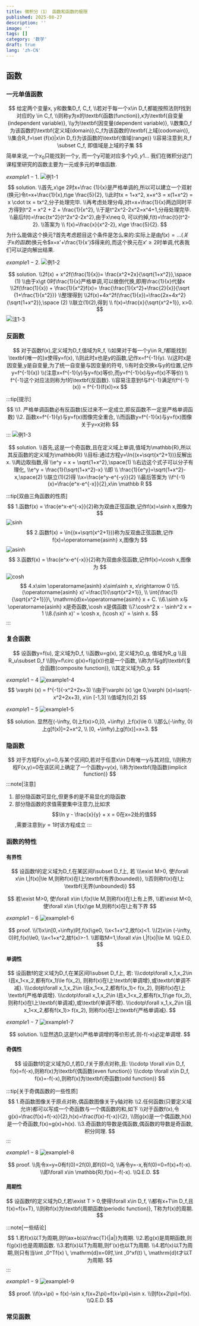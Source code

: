 ```yaml
---
title: 微积分（1） 函数和函数的极限
published: 2025-08-27
description: ''
image: ''
tags: []
category: '数学'
draft: true
lang: 'zh-CN'
---
```


## 函数
### 一元单值函数
$$
给定两个变量x, y和数集D_f, C_f,
\\若对于每一个x\in D_f,都能按照法则f找到对应的y \in C_f, 
\\则称y为x的\textbf{函数(function)},x为\textbf{自变量(independent variable)},
\\y为\textbf{因变量(dependent variable)},
\\数集D_f为该函数的\textbf{定义域(domain)},C_f为该函数的\textbf{上域(codomain)},
\\集合R_f=\set {f(x)|x\in D_f}为该函数的\textbf{值域(range)}
\\容易注意到,R_f \subset C_f, 即值域是上域的子集
$$
简单来说,一个$x_0$只能找到一个$y$, 而一个y可能对应多个$y0, y1...$
我们在微积分这门课程里研究的函数主要为一元或多元的单值函数.

$example1-1.$
![例1-1](../../assets/images/calculus/example1-1.png)
$$
solution.
\\首先,x\ge 2时x+\frac {1}{x}是严格单调的,所以可以建立一个双射(换元)令t=x+\frac{1}{x},t\ge \frac{5}{2},
\\此时tx = 1+x^2, x+x^3 = x(1+x^2) = x \cdot tx = tx^2,分子处理完毕.
\\再考虑处理分母,对t=x+\frac{1}{x}两边同时平方得到t^2 = x^2 + 2 + \frac{1}{x^2}, \\于是t^2x^2-2x^2=x^4+1,分母处理完毕.
\\最后f(t)=\frac{tx^2}{t^2x^2-2x^2},由于x\neq 0, 可以约掉,f(t)=\frac{t}{t^2-2}.
\\答案为
\\ f(x)=\frac{x}{x^2-2}, x\ge \frac{5}{2}.
$$
为什么能做这个换元?首先考虑题目这个条件是怎么来的:实际上是由$f(x)=...(关于x的函数)$换元令$x=x'+\frac{1}{x'}$得来的,而这个换元在$x'\ge 2$时单调,代表我们可以逆向解出结果.

$example1-2.$
![例1-2](../../assets/images/calculus/example1-2.png)

$$
solution.
\\2f(x) + x^2f(\frac{1}{x})= \frac{x^2+2x}{\sqrt{1+x^2}},\space (1)
\\由于x\gt 0时\frac{1}{x}严格单调,可以做倒代换,即用\frac{1}{x}代替x
\\2f(\frac{1}{x}) + \frac{1}{x^2}f(x)= \frac{\frac{1}{x^2}+\frac{2}{x}}{\sqrt {1+\frac{1}{x^2}}}
\\整理得到
\\2f(x)+4x^2f(\frac{1}{x})=\frac{2x+4x^2}{\sqrt{1+x^2}},\space (2)
\\联立(1)(2),得到
\\ f(x)=\frac{x}{\sqrt{x^2+1}}, x>0.
$$
![注1-3](../../assets/images/calculus/hint1-3.png)

### 反函数
$$
对于函数f(x),定义域为D_f,值域为R_f,
\\如果对于每一个y\in R_f都能找到\textbf{唯一的}x使得y=f(x),
\\则此时x也是y的函数,记作x=f^{-1}(y).
\\(这时x是因变量,y是自变量,为了统一自变量与因变量的符号,
\\有时会交换x与y的位置,记作y=f^{-1}(x))
\\(注意x=f^{-1}(y)与y=f(x)等价,而y=f^{-1}(x)与y=f(x)不等价)
\\ f^{-1}这个对应法则称为f的\textbf{反函数}.
\\容易注意到f与f^{-1}满足f(f^{-1}(x)) = f^{-1}(f(x))=x
$$

:::tip[提示]
$$
\\1. 严格单调函数必有反函数(反过来不一定成立,即反函数不一定是严格单调函数)
\\2. 函数x=f^{-1}(y)与y=f(x)图像完全重合,
\\而函数y=f^{-1}(x)与y=f(x)图像关于y=x对称
$$
:::
![例1-3](../../assets/images/calculus/example1-3.png)

$$
solution.
\\首先,这是一个奇函数,且在定义域上单调,值域为\mathbb{R},所以其反函数的定义域为\mathbb{R}
\\目标:通过方程y=\ln{(x+\sqrt{x^2+1})}反解出x.
\\两边取指数,得
\\e^y = x + \sqrt{1+x^2},\space(1)
\\右边这个式子可以分子有理化,
\\e^y = \frac{1}{\sqrt{1+x^2}-x}
\\即
\\ \frac{1}{e^y}=\sqrt{1+x^2}-x,\space(2)
\\联立(1)(2)得
\\x=\frac{e^y-e^{-y}}{2}
\\最后答案为
\\f^{-1}(x)=\frac{e^x-e^{-x}}{2},x\in \mathbb R
$$

:::tip[双曲三角函数的性质]
$$
1.函数f(x) = \frac{e^x-e^{-x}}{2}称为双曲正弦函数,记作f(x)=\sinh x,图像为
$$
![sinh](../../assets/images/calculus/sinh.png)
$$
2.函数f(x) = \ln{(x+\sqrt{x^2+1})}称为反双曲正弦函数,记作f(x)=\operatorname{asinh} x,图像为
$$
![asinh](../../assets/images/calculus/asinh.png)
$$
3.函数f(x) = \frac{e^x-e^{-x}}{2}称为双曲余弦函数,记作f(x)=\cosh x,图像为
$$
![cosh](../../assets/images/calculus/cosh.png)
$$
4.x\sim \operatorname{asinh} x\sim\sinh x, x\rightarrow 0
\\5.(\operatorname{asinh} x)'=\frac{1}{\sqrt{x^2+1}}, 
\\ \int{\frac{1}{\sqrt{x^2+1}}}\, \mathrm{d}x=\operatorname{asinh} x + C.
\\6.\sinh x与\operatorname{asinh} x是奇函数,\cosh x是偶函数
\\7.\cosh^2 x - \sinh^2 x = 1
\\8.(\sinh x)' = \cosh x, (\cosh x)' = \sinh x.
$$
:::




### 复合函数
$$
设函数y=f(u), 定义域为D_f,
\\函数u=g(x), 定义域为D_g, 值域为R_g
\\且R_u\subset D_f
\\则y=f\circ g(x)=f(g(x))也是一个函数,
\\称为f与g的\textbf{复合函数(composite function)},
\\其定义域为D_g.
$$

$example1-4$
![example1-4](../../assets/images/calculus/example1-4.png)
$$
\varphi (x) = f^{-1}(-x^2+2x+3)
\\由于\varphi (x) \ge 0,\varphi (x)=\sqrt{-x^2+2x+3}, x\in [-1,3]
\\值域为[0,2]
$$

$example1-5$
![example1-5](../../assets/images/calculus/example1-5.png)

$$
solution.
显然在(-\infty, 0)上f(x)>0,[0, +\infty) 上f(x)\le 0.
\\那么(-\infty, 0)上g[f(x)]=2+x^2,
\\ [0, +\infty)上g[f(x)]=x+3.
$$

### 隐函数
$$
对于方程F(x,y)=0,与某个区间D,若对于任意x\in D有唯一y与其对应,
\\则称方程F(x,y)=0在该区间上确定了一个函数y=y(x),
\\称为\textbf{隐函数(implicit function)}
$$
:::note[注意]
1. 部分隐函数可显化,但更多的是不易显化的隐函数
2. 部分隐函数的求值需要集中注意力,比如求
$$\ln y - \frac{x}{y} + x = 0在x=2处的值$$
,需要注意到$y=1$时该方程成立
:::

### 函数的特性
#### 有界性
$$
设函数f的定义域为D_f,在某区间I\subset D_f上, 若
\\\exist M>0, 使\forall x\in I,|f(x)|\le M,则称f(x)在I上\textbf{有界(bounded)},
\\否则称f(x)在I上\textbf{无界(unbounded)}
$$

$$
若\exist M>0, 使\forall x\in I,f(x)\le M,则称f(x)在I上有上界,
\\若\exist M<0, 使\forall x\in I,f(x)\ge M,则称f(x)在I上有下界
$$

$example1-6$
![example1-6](../../assets/images/calculus/example1-6.png)

$$
proof.
\\(1)x\in[0,+\infty)时,f(x)\ge0,
\\x<1+x^2,故f(x)<1.
\\(2)x\in (-\infty, 0)时,f(x)\le0,
\\x<1+x^2,故f(x)>-1.
\\即取M=1,\forall x\in I,|f(x)|\le M.
\\Q.E.D.
$$

#### 单调性
$$
设函数f的定义域为D_f,在某区间I\subset D_f上, 若:
\\\cdotp\forall x_1,x_2\in I且x_1<x_2,都有f(x_1)\le f(x_2), 则称f(x)在I上\textbf{单调增},或\textbf{单调不减}.
\\\cdotp\forall x_1,x_2\in I且x_1<x_2,都有f(x_1)< f(x_2), 则称f(x)在I上\textbf{严格单调增}.
\\\cdotp\forall x_1,x_2\in I且x_1<x_2,都有f(x_1)\ge f(x_2), 则称f(x)在I上\textbf{单调减},或\textbf{单调不增}.
\\\cdotp\forall x_1,x_2\in I且x_1<x_2,都有f(x_1)> f(x_2), 则称f(x)在I上\textbf{严格单调减}.
$$

$example1-7$
![example1-7](../../assets/images/calculus/example1-7.png)

$$
solution.
\\显然选D,这是f(x)严格单调增的等价形式.则-f(-x)必定单调增.
$$

#### 奇偶性
$$
设函数f的定义域为D_f,若D_f关于原点对称,且:
\\\cdotp \forall x\in D_f, f(x)=f(-x),则称f(x)为\textbf{偶函数(even function)}
\\\cdotp \forall x\in D_f, f(x)=-f(-x),则称f(x)为\textbf{奇函数(odd function)}
$$

:::tip[关于奇偶函数的一些性质]
$$
1.奇函数图像关于原点对称,偶函数图像关于y轴对称
\\2.任何函数(只要定义域允许)都可以写成一个奇函数与一个偶函数的和,如下
\\对于函数f(x),令g(x)=\frac{f(x)+f(-x)}{2},h(x)=\frac{f(x)-f(-x)}{2},
\\则g(x)是一个偶函数,h(x)是一个奇函数,f(x)=g(x)+h(x).
\\3.奇函数的导数是偶函数,偶函数的导数是奇函数,积分同理.
$$
:::

$example1-8$
![example1-8](../../assets/images/calculus/example1-8.png)

$$
proof.
\\先令x=y=0有f(0)=2f(0),即f(0)=0,
\\再令y=-x,有f(0)=0=f(x)+f(-x).
\\即\forall x\in \mathbb{R},f(x)=-f(-x).
\\Q.E.D.
$$

#### 周期性
$$
设函数f的定义域为D_f,若\exist T > 0,使得\forall x\in D_f,
\\都有x+T\in D_f,且f(x)=f(x+T),
\\则称f(x)为\textbf{周期函数(periodic function)}, 
T称为f(x)的周期.
$$

:::note[一些结论]
$$
1.若f(x)以T为周期,则f(ax+b)以\frac{T}{|a|}为周期.
\\2.若g(x)是周期函数,则f(g(x))也是周期函数.
\\3.若f(x)以T为周期,则f'(x)也以T为周期.
\\4.若f(x)以T为周期,则只有当\int _0^Tf(x) \, \mathrm{d}x=0时,\int _0^xf(t) \, \mathrm{d}t才以T为周期.
$$
:::

$example1-9$
![example1-9](../../assets/images/calculus/example1-9.png)

$$
proof.
\\f(x+\pi) = f(x)-\sin x,f(x+2\pi)=f(x+\pi)+\sin x.
\\则f(x+2\pi)=f(x).
\\Q.E.D.
$$

### 常见函数
